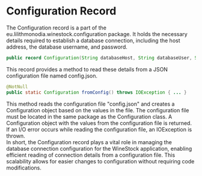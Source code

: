 # Configuration Record
The Configuration record is a part of the eu.lilithmonodia.winestock.configuration package. It holds the necessary details required to establish a database connection, including the host address, the database username, and password.

```java
public record Configuration(String databaseHost, String databaseUser, String userPassword) { ... }
```

This record provides a method to read these details from a JSON configuration file named config.json.

```java
@NotNull
public static Configuration fromConfig() throws IOException { ... }
```

This method reads the configuration file "config.json" and creates a Configuration object based on the values in the file. The configuration file must be located in the same package as the Configuration class. A Configuration object with the values from the configuration file is returned.  
If an I/O error occurs while reading the configuration file, an IOException is thrown.  
In short, the Configuration record plays a vital role in managing the database connection configuration for the WineStock application, enabling efficient reading of connection details from a configuration file. This scalability allows for easier changes to configuration without requiring code modifications.